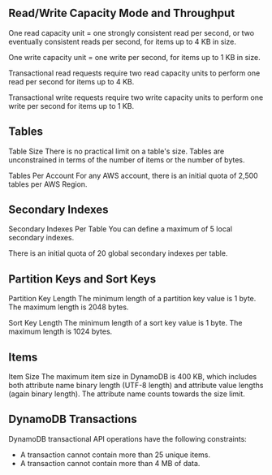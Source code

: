 ## Read/Write Capacity Mode and Throughput
One read capacity unit = one strongly consistent read per second, or two eventually consistent reads per second, for items up to 4 KB in size.

One write capacity unit = one write per second, for items up to 1 KB in size.

Transactional read requests require two read capacity units to perform one read per second for items up to 4 KB.

Transactional write requests require two write capacity units to perform one write per second for items up to 1 KB.

## Tables

Table Size
There is no practical limit on a table's size. Tables are unconstrained in terms of the number of items or the number of bytes.

Tables Per Account
For any AWS account, there is an initial quota of 2,500 tables per AWS Region.

## Secondary Indexes

Secondary Indexes Per Table
You can define a maximum of 5 local secondary indexes.

There is an initial quota of 20 global secondary indexes per table. 

## Partition Keys and Sort Keys

Partition Key Length
The minimum length of a partition key value is 1 byte. The maximum length is 2048 bytes.

Sort Key Length
The minimum length of a sort key value is 1 byte. The maximum length is 1024 bytes.

## Items

Item Size
The maximum item size in DynamoDB is 400 KB, which includes both attribute name binary length (UTF-8 length) and attribute value lengths (again binary length). The attribute name counts towards the size limit.

## DynamoDB Transactions
DynamoDB transactional API operations have the following constraints:

- A transaction cannot contain more than 25 unique items.
- A transaction cannot contain more than 4 MB of data.

